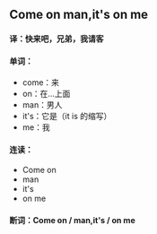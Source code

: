 ## Come on man,it's on me

#### 译：快来吧，兄弟，我请客

#### 单词：

- come：来
- on：在...上面
- man：男人
- it's：它是（it is 的缩写）
- me：我

#### 连读：

- Come on
- man
- it's
- on me

#### 断词：Come on / man,it's / on me

